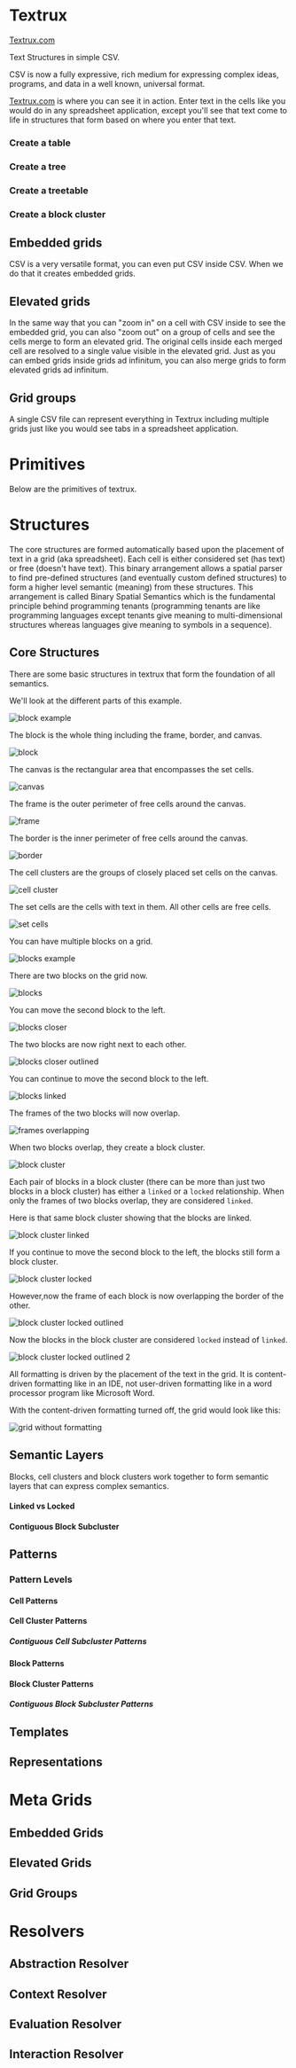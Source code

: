 # Textrux

[Textrux.com](/docs/images/https://www.textrux.com)

Text Structures in simple CSV.

CSV is now a fully expressive, rich medium for expressing complex ideas, programs, and data in a well known, universal format.

[Textrux.com](/docs/images/https://www.textrux.com) is where you can see it in action. Enter text in the cells like you would do in any spreadsheet application, except you'll see that text come to life in structures that form based on where you enter that text.

### Create a table

### Create a tree

### Create a treetable

### Create a block cluster

## Embedded grids

CSV is a very versatile format, you can even put CSV inside CSV. When we do that it creates embedded grids.

## Elevated grids

In the same way that you can "zoom in" on a cell with CSV inside to see the embedded grid, you can also "zoom out" on a group of cells and see the cells merge to form an elevated grid. The original cells inside each merged cell are resolved to a single value visible in the elevated grid. Just as you can embed grids inside grids ad infinitum, you can also merge grids to form elevated grids ad infinitum.

## Grid groups

A single CSV file can represent everything in Textrux including multiple grids just like you would see tabs in a spreadsheet application.

# **Primitives**

Below are the primitives of textrux.

# Structures

The core structures are formed automatically based upon the placement of text in a grid (aka spreadsheet). Each cell is either considered set (has text) or free (doesn't have text). This binary arrangement allows a spatial parser to find pre-defined structures (and eventually custom defined structures) to form a higher level semantic (meaning) from these structures. This arrangement is called Binary Spatial Semantics which is the fundamental principle behind programming tenants (programming tenants are like programming languages except tenants give meaning to multi-dimensional structures whereas languages give meaning to symbols in a sequence).

## Core Structures

There are some basic structures in textrux that form the foundation of all semantics.

We'll look at the different parts of this example.

![block example](/docs/images/block-example.png)

The block is the whole thing including the frame, border, and canvas.

![block](/docs/images/block.png)

The canvas is the rectangular area that encompasses the set cells.

![canvas](/docs/images/canvas.png)

The frame is the outer perimeter of free cells around the canvas.

![frame](/docs/images/frame.png)

The border is the inner perimeter of free cells around the canvas.

![border](/docs/images/border.png)

The cell clusters are the groups of closely placed set cells on the canvas.

![cell cluster](/docs/images/cell-cluster.png)

The set cells are the cells with text in them. All other cells are free cells.

![set cells](/docs/images/set-cells.png)

You can have multiple blocks on a grid.

![blocks example](/docs/images/blocks-example.png)

There are two blocks on the grid now.

![blocks](/docs/images/blocks.png)

You can move the second block to the left.

![blocks closer](/docs/images/blocks-closer.png)

The two blocks are now right next to each other.

![blocks closer outlined](/docs/images/blocks-closer-outlined.png)

You can continue to move the second block to the left.

![blocks linked](/docs/images/blocks-linked.png)

The frames of the two blocks will now overlap.

![frames overlapping](/docs/images/frames-overlapping.png)

When two blocks overlap, they create a block cluster.

![block cluster](/docs/images/block-cluster.png)

Each pair of blocks in a block cluster (there can be more than just two blocks in a block cluster) has either a `linked` or a `locked` relationship. When only the frames of two blocks overlap, they are considered `linked`.

Here is that same block cluster showing that the blocks are linked.

![block cluster linked](/docs/images/block-cluster-linked.png)

If you continue to move the second block to the left, the blocks still form a block cluster.

![block cluster locked](/docs/images/block-cluster-locked.png)

However,now the frame of each block is now overlapping the border of the other.

![block cluster locked outlined](/docs/images/block-cluster-locked-outlined.png)

Now the blocks in the block cluster are considered `locked` instead of `linked`.

![block cluster locked outlined 2](/docs/images/block-cluster-locked-outlined-2.png)

All formatting is driven by the placement of the text in the grid. It is content-driven formatting like in an IDE, not user-driven formatting like in a word processor program like Microsoft Word.

With the content-driven formatting turned off, the grid would look like this:

![grid without formatting](/docs/images/grid-without-formatting.png)

## Semantic Layers

Blocks, cell clusters and block clusters work together to form semantic layers that can express complex semantics.

#### Linked vs Locked

#### Contiguous Block Subcluster

## Patterns

### Pattern Levels

#### Cell Patterns

#### Cell Cluster Patterns

##### Contiguous Cell Subcluster Patterns

#### Block Patterns

#### Block Cluster Patterns

##### Contiguous Block Subcluster Patterns

## Templates

## Representations

# Meta Grids

## Embedded Grids

## Elevated Grids

## Grid Groups

# Resolvers

## Abstraction Resolver

## Context Resolver

## Evaluation Resolver

## Interaction Resolver

